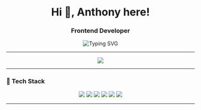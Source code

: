 <h1 align="center">Hi 👋, Anthony here!</h1>
<h3 align="center">Frontend Developer</h3>

<p align="center">
  <img src="https://readme-typing-svg.herokuapp.com?font=Fira+Code&size=22&pause=1000&center=true&vCenter=true&width=435&lines=Proficient+with+React;TypeScript+%7C+Tailwind;" alt="Typing SVG" />
</p>

---

<p align="center">
  <a href="https://visitorbadge.io/status?path=nthnyvldz"><img src="https://api.visitorbadge.io/api/visitors?path=nthnyvldz&label=Visitors&countColor=%23263759" /></a>
</p>

---

### 🚀 Tech Stack

<div align="center">
  <img src="https://img.shields.io/badge/React-20232A?style=for-the-badge&logo=react&logoColor=61DAFB" />
  <img src="https://img.shields.io/badge/TypeScript-3178C6?style=for-the-badge&logo=typescript&logoColor=white" />
  <img src="https://img.shields.io/badge/Tailwind_CSS-38B2AC?style=for-the-badge&logo=tailwind-css&logoColor=white" />
  <img src="https://img.shields.io/badge/Git-F05032?style=for-the-badge&logo=git&logoColor=white" />
  <img src="https://img.shields.io/badge/GitHub-181717?style=for-the-badge&logo=github&logoColor=white" />
  <img src="https://img.shields.io/badge/Bitbucket-0052CC?style=for-the-badge&logo=bitbucket&logoColor=white" />
</div>

---
